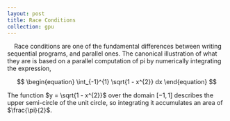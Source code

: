 ```yaml
---
layout: post
title: Race Conditions
collection: gpu
---
```

&nbsp;&nbsp;&nbsp;&nbsp;Race conditions are one of the fundamental differences between writing sequential programs, and parallel ones. The canonical illustration of what they are is based on a parallel computation of pi by numerically integrating the expression,

$$
\begin{equation}
\int_{-1}^{1} \sqrt{1 - x^{2}} dx
\end{equation}
$$

The function $y = \sqrt{1 - x^{2}}$ over the domain $[-1, 1]$ describes the upper semi-circle of the unit circle, so integrating it accumulates an area of $\frac{\pi}{2}$.    